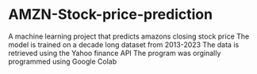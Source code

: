 # AMZN-Stock-price-prediction
A machine learning project that predicts amazons closing stock price 
The model is trained on a decade long dataset from 2013-2023
The data is retrieved using the Yahoo finance API 
The program was orginally programmed using Google Colab

